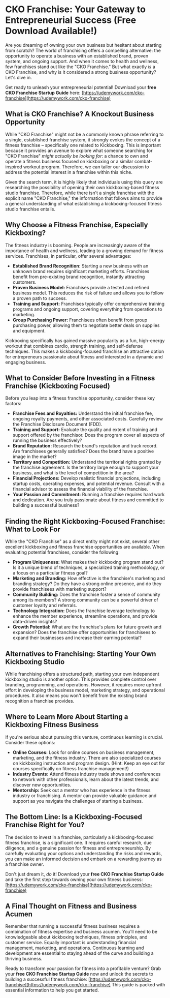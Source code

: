 # CKO Franchise: Your Gateway to Entrepreneurial Success (Free Download Available!)

Are you dreaming of owning your own business but hesitant about starting from scratch?  The world of franchising offers a compelling alternative: the opportunity to operate a business with an established brand, proven system, and ongoing support.  And when it comes to health and wellness, few franchises stand out like the "CKO Franchise." But what exactly *is* a CKO Franchise, and why is it considered a strong business opportunity? Let's dive in.

Get ready to unleash your entrepreneurial potential! Download your **free CKO Franchise Startup Guide** here: [https://udemywork.com/cko-franchise](https://udemywork.com/cko-franchise)

## What is CKO Franchise? A Knockout Business Opportunity

While "CKO Franchise" might not be a commonly known phrase referring to a single, established franchise system, it strongly evokes the concept of a fitness franchise – specifically one related to Kickboxing. This is important because it provides an avenue to explore what someone searching for "CKO Franchise" *might actually be looking for*:  a chance to own and operate a fitness business focused on kickboxing or a similar combat-inspired workout program.  Therefore, we can tailor our discussion to address the potential interest in a franchise within this niche.

Given the search term, it is highly likely that individuals using this query are researching the possibility of opening their own kickboxing-based fitness studio franchise. Therefore, while there isn't a single franchise with the explicit name "CKO Franchise," the information that follows aims to provide a general understanding of what establishing a kickboxing-focused fitness studio franchise entails.

## Why Choose a Fitness Franchise, Especially Kickboxing?

The fitness industry is booming.  People are increasingly aware of the importance of health and wellness, leading to a growing demand for fitness services. Franchises, in particular, offer several advantages:

*   **Established Brand Recognition:** Starting a new business with an unknown brand requires significant marketing efforts. Franchises benefit from pre-existing brand recognition, instantly attracting customers.
*   **Proven Business Model:**  Franchises provide a tested and refined business model. This reduces the risk of failure and allows you to follow a proven path to success.
*   **Training and Support:**  Franchises typically offer comprehensive training programs and ongoing support, covering everything from operations to marketing.
*   **Group Purchasing Power:**  Franchisees often benefit from group purchasing power, allowing them to negotiate better deals on supplies and equipment.

Kickboxing specifically has gained massive popularity as a fun, high-energy workout that combines cardio, strength training, and self-defense techniques. This makes a kickboxing-focused franchise an attractive option for entrepreneurs passionate about fitness and interested in a dynamic and engaging business.

## What to Consider Before Investing in a Fitness Franchise (Kickboxing Focused)

Before you leap into a fitness franchise opportunity, consider these key factors:

*   **Franchise Fees and Royalties:** Understand the initial franchise fee, ongoing royalty payments, and other associated costs.  Carefully review the Franchise Disclosure Document (FDD).
*   **Training and Support:**  Evaluate the quality and extent of training and support offered by the franchisor.  Does the program cover all aspects of running the business effectively?
*   **Brand Reputation:**  Research the brand's reputation and track record.  Are franchisees generally satisfied?  Does the brand have a positive image in the market?
*   **Territory and Competition:**  Understand the territorial rights granted by the franchise agreement.  Is the territory large enough to support your business, and what is the level of competition in the area?
*   **Financial Projections:**  Develop realistic financial projections, including startup costs, operating expenses, and potential revenue.  Consult with a financial advisor to assess the financial viability of the franchise.
*   **Your Passion and Commitment:**  Running a franchise requires hard work and dedication.  Are you truly passionate about fitness and committed to building a successful business?

##  Finding the Right Kickboxing-Focused Franchise: What to Look For

While the "CKO Franchise" as a direct entity might not exist, several other excellent kickboxing and fitness franchise opportunities are available. When evaluating potential franchises, consider the following:

*   **Program Uniqueness:** What makes their kickboxing program stand out? Is it a unique blend of techniques, a specialized training methodology, or a focus on a particular fitness goal?
*   **Marketing and Branding:** How effective is the franchise's marketing and branding strategy? Do they have a strong online presence, and do they provide franchisees with marketing support?
*   **Community Building:** Does the franchise foster a sense of community among its members? A strong community can be a powerful driver of customer loyalty and referrals.
*   **Technology Integration:** Does the franchise leverage technology to enhance the member experience, streamline operations, and provide data-driven insights?
*   **Growth Potential:** What are the franchise's plans for future growth and expansion? Does the franchise offer opportunities for franchisees to expand their businesses and increase their earning potential?

## Alternatives to Franchising: Starting Your Own Kickboxing Studio

While franchising offers a structured path, starting your own independent kickboxing studio is another option. This provides complete control over branding, programming, and operations. However, it requires more upfront effort in developing the business model, marketing strategy, and operational procedures. It also means you won't benefit from the existing brand recognition a franchise provides.

## Where to Learn More About Starting a Kickboxing Fitness Business

If you're serious about pursuing this venture, continuous learning is crucial. Consider these options:

*   **Online Courses:**  Look for online courses on business management, marketing, and the fitness industry. There are also specialized courses on kickboxing instruction and program design.  (Hint: Keep an eye out for courses specifically on fitness franchise management!)
*   **Industry Events:** Attend fitness industry trade shows and conferences to network with other professionals, learn about the latest trends, and discover new opportunities.
*   **Mentorship:** Seek out a mentor who has experience in the fitness industry or franchising. A mentor can provide valuable guidance and support as you navigate the challenges of starting a business.

## The Bottom Line: Is a Kickboxing-Focused Franchise Right for You?

The decision to invest in a franchise, particularly a kickboxing-focused fitness franchise, is a significant one.  It requires careful research, due diligence, and a genuine passion for fitness and entrepreneurship. By carefully evaluating your options and understanding the risks and rewards, you can make an informed decision and embark on a rewarding journey as a franchise owner.

Don't just dream it, *do* it!  Download your **free CKO Franchise Startup Guide** and take the first step towards owning your own fitness business: [https://udemywork.com/cko-franchise](https://udemywork.com/cko-franchise)

##  A Final Thought on Fitness and Business Acumen

Remember that running a successful fitness business requires a combination of fitness expertise and business acumen. You'll need to be knowledgeable about kickboxing techniques, fitness principles, and customer service.  Equally important is understanding financial management, marketing, and operations. Continuous learning and development are essential to staying ahead of the curve and building a thriving business.

Ready to transform your passion for fitness into a profitable venture?  Grab your **free CKO Franchise Startup Guide** now and unlock the secrets to building a successful fitness franchise: [https://udemywork.com/cko-franchise](https://udemywork.com/cko-franchise) This guide is packed with essential information to help you get started.
